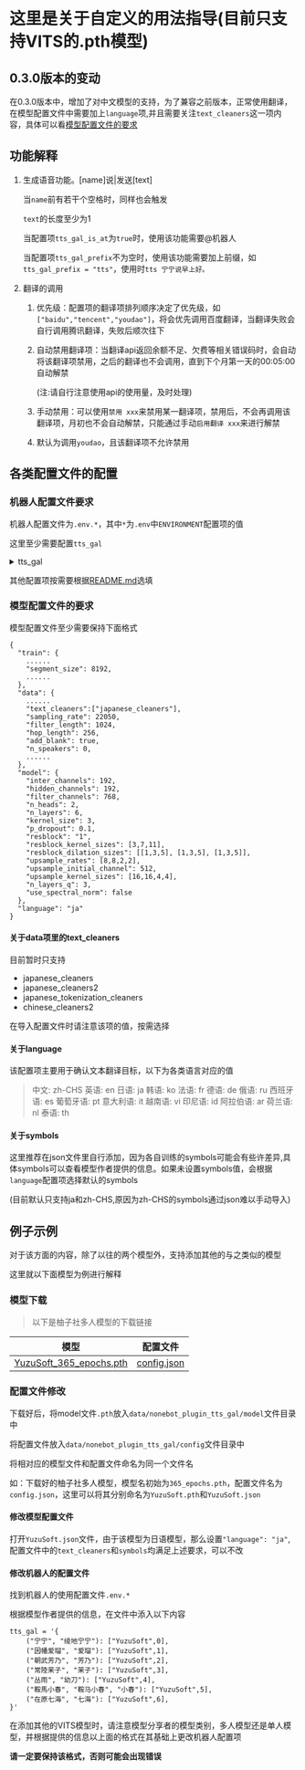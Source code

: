 # 这里是关于自定义的用法指导(目前只支持VITS的.pth模型)

## 0.3.0版本的变动

在0.3.0版本中，增加了对中文模型的支持，为了兼容之前版本，正常使用翻译，在模型配置文件中需要加上`language`项,并且需要关注`text_cleaners`这一项内容，具体可以看[模型配置文件的要求](https://github.com/dpm12345/nonebot_plugin_tts_gal/blob/master/Usage.md#模型配置文件的要求)



## 功能解释

1. 生成语音功能。[name]说|发送[text]

   当`name`前有若干个空格时，同样也会触发

   `text`的长度至少为1

   当配置项`tts_gal_is_at`为`true`时，使用该功能需要@机器人

   当配置项`tts_gal_prefix`不为空时，使用该功能需要加上前缀，如`tts_gal_prefix = "tts"`，使用时`tts 宁宁说早上好。`

2. 翻译的调用

   1. 优先级：配置项的翻译项排列顺序决定了优先级，如`["baidu","tencent","youdao"]`，将会优先调用百度翻译，当翻译失败会自行调用腾讯翻译，失败后顺次往下

   2. 自动禁用翻译项：当翻译api返回余额不足、欠费等相关错误码时，会自动将该翻译项禁用，之后的翻译也不会调用，直到下个月第一天的00:05:00自动解禁

      (注:请自行注意使用api的使用量，及时处理)

   3. 手动禁用：可以使用`禁用 xxx`来禁用某一翻译项，禁用后，不会再调用该翻译项，月初也不会自动解禁，只能通过手动`启用翻译 xxx`来进行解禁

   4. 默认为调用`youdao`，且该翻译项不允许禁用

## 各类配置文件的配置

### 机器人配置文件要求

机器人配置文件为`.env.*`，其中`*`为`.env`中`ENVIRONMENT`配置项的值

这里至少需要配置`tts_gal`

<details>
<summary>tts_gal</summary> 

该配置项采用python的`字典`，其中`键`为`元组`，值为`列表`

`键`代表的角色语音的触发角色名,采用`元组`形式,如`("宁宁","绫地宁宁”)`，那么触发该角色语音名`name`为`宁宁`或者`绫地宁宁`

`值`代表该角色对应的模型相关信息,采用`列表`，元素个数至少为1，如`["YuzuSoft",0]`，`YuzuSoft`为该角色对应模型及配置名(即模型名为`YuzuSoft.pth`，配置名为`YuzuSoft.json`),`0`为多人模型所特有的，用以确认该角色序号，具体可以通过模型作者的提供信息获知(如果使用的为单人模型，那么可以不填或填`0`)

那么将以上内容结合，得到`("宁宁", "绫地宁宁"): ["YuzuSoft",0]`那么在配置文件中的形式为

```
tts_gal = '{
    ("宁宁", "绫地宁宁"): ["YuzuSoft",0],
}'
```

</details>

其他配置项按需要根据[README.md](https://github.com/dpm12345/nonebot_plugin_tts_gal/blob/master/README.md#%EF%B8%8F-配置)选填

### 模型配置文件的要求

模型配置文件至少需要保持下面格式

```
{
  "train": {
    ......
    "segment_size": 8192,
    ......
  },
  "data": {
    ......
    "text_cleaners":["japanese_cleaners"],
    "sampling_rate": 22050,
    "filter_length": 1024,
    "hop_length": 256,
    "add_blank": true,
    "n_speakers": 0,
    ......
  },
  "model": {
    "inter_channels": 192,
    "hidden_channels": 192,
    "filter_channels": 768,
    "n_heads": 2,
    "n_layers": 6,
    "kernel_size": 3,
    "p_dropout": 0.1,
    "resblock": "1",
    "resblock_kernel_sizes": [3,7,11],
    "resblock_dilation_sizes": [[1,3,5], [1,3,5], [1,3,5]],
    "upsample_rates": [8,8,2,2],
    "upsample_initial_channel": 512,
    "upsample_kernel_sizes": [16,16,4,4],
    "n_layers_q": 3,
    "use_spectral_norm": false
  },
  "language": "ja"
}

```

#### 关于data项里的text_cleaners

目前暂时只支持

+ japanese_cleaners
+ japanese_cleaners2
+ japanese_tokenization_cleaners
+ chinese_cleaners2

在导入配置文件时请注意该项的值，按需选择

#### 关于language

该配置项主要用于确认文本翻译目标，以下为各类语言对应的值

> 中文: zh-CHS
> 英语: en
> 日语: ja
> 韩语: ko
> 法语: fr
> 德语: de
> 俄语: ru
> 西班牙语: es
> 葡萄牙语: pt
> 意大利语: it
> 越南语: vi
> 印尼语: id
> 阿拉伯语: ar
> 荷兰语: nl
> 泰语: th

#### 关于symbols

这里推荐在json文件里自行添加，因为各自训练的symbols可能会有些许差异,具体symbols可以查看模型作者提供的信息。如果未设置symbols值，会根据`language`配置项选择默认的symbols

(目前默认只支持ja和zh-CHS,原因为zh-CHS的symbols通过json难以手动导入)

## 例子示例

对于该方面的内容，除了以往的两个模型外，支持添加其他的与之类似的模型

这里就以下面模型为例进行解释

### 模型下载

>以下是柚子社多人模型的下载链接

| 模型                                                         | 配置文件                                                     |
| ------------------------------------------------------------ | ------------------------------------------------------------ |
| [YuzuSoft_365_epochs.pth](https://sjtueducn-my.sharepoint.com/:u:/g/personal/cjang_cjengh_sjtu_edu_cn/EXTQrTj-UJpItH3BmgIUvhgBNZk88P1tT_7GPNr4yegNyw?e=5mcwgl) | [config.json](https://sjtueducn-my.sharepoint.com/:u:/g/personal/cjang_cjengh_sjtu_edu_cn/Ed7PXqaBdllAki0TPpeZorgBFdnxirbX_AYGUIiIcWAYNg?e=avxkWs) |

### 配置文件修改

下载好后，将model文件`.pth`放入`data/nonebot_plugin_tts_gal/model`文件目录中

将配置文件放入`data/nonebot_plugin_tts_gal/config`文件目录中

将相对应的模型文件和配置文件命名为同一个文件名

如：下载好的柚子社多人模型，模型名初始为`365_epochs.pth`，配置文件名为`config.json`，这里可以将其分别命名为`YuzuSoft.pth`和`YuzuSoft.json`

#### 修改模型配置文件

打开`YuzuSoft.json`文件，由于该模型为日语模型，那么设置`"language": "ja"`,配置文件中的`text_cleaners`和`symbols`均满足上述要求，可以不改

#### 修改机器人的配置文件

找到机器人的使用配置文件`.env.*`

根据模型作者提供的信息，在文件中添入以下内容

```
tts_gal = '{
    ("宁宁", "绫地宁宁"): ["YuzuSoft",0],
    ("因幡爱瑠", "爱瑠"): ["YuzuSoft",1],
    ("朝武芳乃", "芳乃"): ["YuzuSoft",2],
    ("常陸茉子", "茉子"): ["YuzuSoft",3],
    ("丛雨", "幼刀"): ["YuzuSoft",4],
    ("鞍馬小春", "鞍马小春", "小春"): ["YuzuSoft",5],
    ("在原七海", "七海"): ["YuzuSoft",6],
}'
```

在添加其他的VITS模型时，请注意模型分享者的模型类别，多人模型还是单人模型，并根据提供的信息以上面的格式在其基础上更改机器人配置项

**请一定要保持该格式，否则可能会出现错误**
